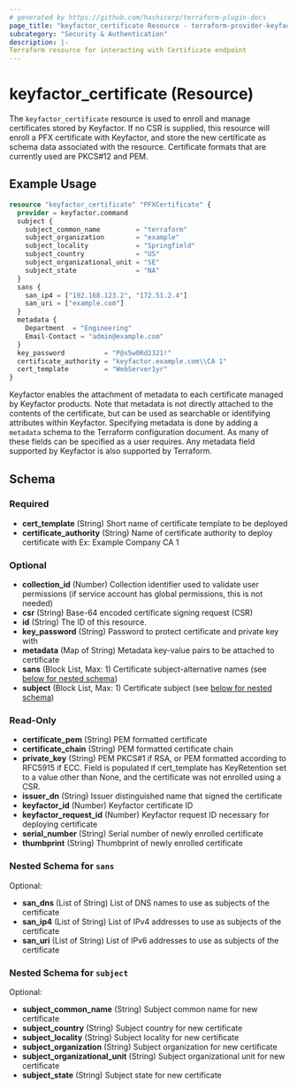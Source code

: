 ```yaml
---
# generated by https://github.com/hashicorp/terraform-plugin-docs
page_title: "keyfactor_certificate Resource - terraform-provider-keyfactor"
subcategory: "Security & Authentication"
description: |-
Terraform resource for interacting with Certificate endpoint
---
```


# keyfactor_certificate (Resource)
The ```keyfactor_certificate``` resource is used to enroll and
manage certificates stored by Keyfactor. If no CSR is supplied,
this resource will enroll a PFX certificate with Keyfactor, and
store the new certificate as schema data associated with the
resource. Certificate formats that are currently used are PKCS#12
and PEM.

## Example Usage
```terraform
resource "keyfactor_certificate" "PFXCertificate" {
  provider = keyfactor.command
  subject {
    subject_common_name         = "terraform"
    subject_organization        = "example"
    subject_locality            = "Springfield"
    subject_country             = "US"
    subject_organizational_unit = "SE"
    subject_state               = "NA"
  }
  sans {
    san_ip4 = ["192.168.123.2", "172.51.2.4"]
    san_uri = ["example.com"]
  }
  metadata {
    Department  = "Engineering"
    Email-Contact = "admin@example.com"
  }
  key_password          = "P@s5w0Rd2321!"
  certificate_authority = "keyfactor.example.com\\CA 1"
  cert_template         = "WebServer1yr"
}
```

Keyfactor enables the attachment of metadata to each certificate
managed by Keyfactor products. Note that metadata is not directly
attached to the contents of the certificate, but can be used as
searchable or identifying attributes within Keyfactor. Specifying
metadata is done by adding a ```metadata``` schema to the Terraform
configuration document. As many of these fields can be specified
as a user requires. Any metadata field supported by Keyfactor is also
supported by Terraform.

<!-- schema generated by tfplugindocs -->
## Schema

### Required

- **cert_template** (String) Short name of certificate template to be deployed
- **certificate_authority** (String) Name of certificate authority to deploy certificate with Ex: Example Company CA 1

### Optional

- **collection_id** (Number) Collection identifier used to validate user permissions (if service account has global permissions, this is not needed)
- **csr** (String) Base-64 encoded certificate signing request (CSR)
- **id** (String) The ID of this resource.
- **key_password** (String) Password to protect certificate and private key with
- **metadata** (Map of String) Metadata key-value pairs to be attached to certificate
- **sans** (Block List, Max: 1) Certificate subject-alternative names (see [below for nested schema](#nestedblock--sans))
- **subject** (Block List, Max: 1) Certificate subject (see [below for nested schema](#nestedblock--subject))

### Read-Only

- **certificate_pem** (String) PEM formatted certificate
- **certificate_chain** (String) PEM formatted certificate chain
- **private_key** (String) PEM PKCS#1 if RSA, or PEM formatted according to RFC5915 if ECC. Field is populated if cert_template has KeyRetention set to a value other than None, and the certificate was not enrolled using a CSR.
- **issuer_dn** (String) Issuer distinguished name that signed the certificate
- **keyfactor_id** (Number) Keyfactor certificate ID
- **keyfactor_request_id** (Number) Keyfactor request ID necessary for deploying certificate
- **serial_number** (String) Serial number of newly enrolled certificate
- **thumbprint** (String) Thumbprint of newly enrolled certificate

<a id="nestedblock--sans"></a>
### Nested Schema for `sans`

Optional:

- **san_dns** (List of String) List of DNS names to use as subjects of the certificate
- **san_ip4** (List of String) List of IPv4 addresses to use as subjects of the certificate
- **san_uri** (List of String) List of IPv6 addresses to use as subjects of the certificate


<a id="nestedblock--subject"></a>
### Nested Schema for `subject`

Optional:

- **subject_common_name** (String) Subject common name for new certificate
- **subject_country** (String) Subject country for new certificate
- **subject_locality** (String) Subject locality for new certificate
- **subject_organization** (String) Subject organization for new certificate
- **subject_organizational_unit** (String) Subject organizational unit for new certificate
- **subject_state** (String) Subject state for new certificate
